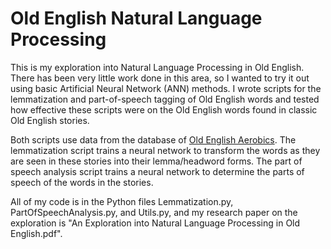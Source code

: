 # Old English Natural Language Processing

This is my exploration into Natural Language Processing in Old English. There has been very little work done in this area, so I wanted to try it out using basic Artificial Neural Network (ANN) methods. I wrote scripts for the lemmatization and part-of-speech tagging of Old English words and tested how effective these scripts were on the Old English words found in classic Old English stories.

Both scripts use data from the database of [Old English Aerobics](http://www.oldenglishaerobics.net/). The lemmatization script trains a neural network to transform the words as they are seen in these stories into their lemma/headword forms. The part of speech analysis script trains a neural network to determine the parts of speech of the words in the stories.

All of my code is in the Python files Lemmatization.py, PartOfSpeechAnalysis.py, and Utils.py, and my research paper on the exploration is "An Exploration into Natural Language Processing in Old English.pdf".
